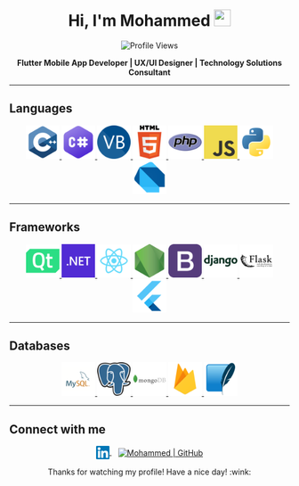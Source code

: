 <!-- Header -->
<h1 align="center">
  Hi, I'm Mohammed <img src="https://github.com/oHTGo/oHTGo/blob/main/images/hi.gif" width="30px" height="30px">
</h1>

<!-- Profile Image instead of counter -->
<p align="center">
  <img src="https://komarev.com/ghpvc/?username=MOHAMMED-ALHASEKI&label=Profile%20Views&color=0e75b6&style=flat" alt="Profile Views" />
</p>

<p align="center">
  <b>Flutter Mobile App Developer | UX/UI Designer | Technology Solutions Consultant</b>
</p>

---

<h2>Languages</h2>
<p align="center">

  <a href="https://isocpp.org/" target="_blank">
    <code><img height="60" src="https://raw.githubusercontent.com/github/explore/main/topics/cpp/cpp.png"></code>
  </a>
  <a href="https://learn.microsoft.com/en-us/dotnet/csharp/" target="_blank">
    <code><img height="60" src="https://raw.githubusercontent.com/github/explore/main/topics/csharp/csharp.png"></code>
  </a>
  <a href="https://learn.microsoft.com/en-us/dotnet/visual-basic/" target="_blank">
    <code><img height="60" src="https://raw.githubusercontent.com/github/explore/main/topics/visual-basic/visual-basic.png"></code>
  </a>
  <a href="https://developer.mozilla.org/en-US/docs/Web/HTML" target="_blank">
    <code><img height="60" src="https://raw.githubusercontent.com/github/explore/main/topics/html/html.png"></code>
  </a>
  <a href="https://www.php.net/" target="_blank">
    <code><img height="60" src="https://raw.githubusercontent.com/github/explore/main/topics/php/php.png"></code>
  </a>
  <a href="https://developer.mozilla.org/en-US/docs/Web/JavaScript" target="_blank">
    <code><img height="60" src="https://raw.githubusercontent.com/github/explore/main/topics/javascript/javascript.png"></code>
  </a>
  <a href="https://www.python.org/" target="_blank">
    <code><img height="60" src="https://raw.githubusercontent.com/github/explore/main/topics/python/python.png"></code>
  </a>
  <a href="https://dart.dev/" target="_blank">
    <code><img height="60" src="https://raw.githubusercontent.com/github/explore/main/topics/dart/dart.png"></code>
  </a>

</p>

---

<h2>Frameworks</h2>
<p align="center">

  <!-- C++ -->
  <a href="https://www.qt.io/" target="_blank">
    <code><img height="60" src="https://raw.githubusercontent.com/github/explore/main/topics/qt/qt.png"></code>
  </a>

  <!-- C# / VB -->
  <a href="https://dotnet.microsoft.com/" target="_blank">
    <code><img height="60" src="https://raw.githubusercontent.com/github/explore/main/topics/dotnet/dotnet.png"></code>
  </a>

  <!-- HTML / JS -->
  <a href="https://react.dev/" target="_blank">
    <code><img height="60" src="https://raw.githubusercontent.com/github/explore/main/topics/react/react.png"></code>
  </a>
  <a href="https://nodejs.org/" target="_blank">
    <code><img height="60" src="https://raw.githubusercontent.com/github/explore/main/topics/nodejs/nodejs.png"></code>
  </a>
  <a href="https://getbootstrap.com/" target="_blank">
    <code><img height="60" src="https://raw.githubusercontent.com/github/explore/main/topics/bootstrap/bootstrap.png"></code>
  </a>

  <!-- Python -->
  <a href="https://www.djangoproject.com/" target="_blank">
    <code><img height="60" src="https://raw.githubusercontent.com/github/explore/main/topics/django/django.png"></code>
  </a>
  <a href="https://flask.palletsprojects.com/" target="_blank">
    <code><img height="60" src="https://raw.githubusercontent.com/github/explore/main/topics/flask/flask.png"></code>
  </a>

  <!-- Dart -->
  <a href="https://flutter.dev/" target="_blank">
    <code><img height="60" src="https://raw.githubusercontent.com/github/explore/main/topics/flutter/flutter.png"></code>
  </a>
</p>

---

<h2>Databases</h2>
<p align="center">
  <a href="https://www.mysql.com/" target="_blank">
    <code><img height="60" src="https://raw.githubusercontent.com/github/explore/main/topics/mysql/mysql.png"></code>
  </a>
  <a href="https://www.postgresql.org/" target="_blank">
    <code><img height="60" src="https://raw.githubusercontent.com/github/explore/main/topics/postgresql/postgresql.png"></code>
  </a>
  <a href="https://www.mongodb.com/" target="_blank">
    <code><img height="60" src="https://raw.githubusercontent.com/github/explore/main/topics/mongodb/mongodb.png"></code>
  </a>
  <a href="https://firebase.google.com/" target="_blank">
    <code><img height="60" src="https://raw.githubusercontent.com/github/explore/main/topics/firebase/firebase.png"></code>
  </a>
  <a href="https://www.sqlite.org/" target="_blank">
    <code><img height="60" src="https://raw.githubusercontent.com/github/explore/main/topics/sqlite/sqlite.png"></code>
  </a>
</p>

---

<h2>Connect with me</h2>
<p align="center">
  <a href="https://linkedin.com/in/mohammedalhaseki" target="_blank">
    <img align="center" alt="Mohammed | Linkedin" width="24px" src="https://github.com/SatYu26/SatYu26/blob/master/Assets/Linkedin.svg" />
  </a> &nbsp;&nbsp;
  <a href="https://github.com/MOHAMMED-ALHASEKI/MOHAMMED-ALHASEKI" target="_blank">
    <img align="center" alt="Mohammed | GitHub" width="26px" src="https://upload.wikimedia.org/wikipedia/commons/9/91/Octicons-mark-github.svg" />
  </a>
</p> 

<div align="center">
   Thanks for watching my profile! Have a nice day! :wink: <br/>
</div>
